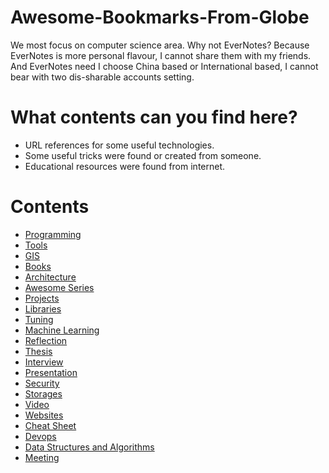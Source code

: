 # Awesome-Bookmarks-From-Globe 
We most focus on computer science area.
Why not EverNotes? Because EverNotes is more personal flavour, I cannot share them with my friends. And EverNotes need I choose China based or International based, I cannot bear with two dis-sharable accounts setting. 

# What contents can you find here?
* URL references for some useful technologies.
* Some useful tricks were found or created from someone.
* Educational resources were found from internet.



# Contents

- [Programming](https://github.com/hqxsn/Awesome-Bookmarks-From-Globe/tree/master/Programming)
- [Tools](https://github.com/hqxsn/Awesome-Bookmarks-From-Globe/tree/master/Tools)
- [GIS](https://github.com/hqxsn/Awesome-Bookmarks-From-Globe/tree/master/Gis)
- [Books](https://github.com/hqxsn/Awesome-Bookmarks-From-Globe/tree/master/Books)
- [Architecture](https://github.com/hqxsn/Awesome-Bookmarks-From-Globe/tree/master/Architecture)
- [Awesome Series](https://github.com/hqxsn/Awesome-Bookmarks-From-Globe/tree/master/Awesome_Series)
- [Projects](https://github.com/hqxsn/Awesome-Bookmarks-From-Globe/tree/master/Projects)
- [Libraries](https://github.com/hqxsn/Awesome-Bookmarks-From-Globe/tree/master/Libraries)
- [Tuning](https://github.com/hqxsn/Awesome-Bookmarks-From-Globe/tree/master/Tuning)
- [Machine Learning](https://github.com/hqxsn/Awesome-Bookmarks-From-Globe/blob/master/Machine_Learning)
- [Reflection](https://github.com/hqxsn/Awesome-Bookmarks-From-Globe/blob/master/Relection)
- [Thesis](https://github.com/hqxsn/Awesome-Bookmarks-From-Globe/blob/master/Thesis)
- [Interview](https://github.com/hqxsn/Awesome-Bookmarks-From-Globe/blob/master/Interview)
- [Presentation](https://github.com/hqxsn/Awesome-Bookmarks-From-Globe/blob/master/Presentation)
- [Security](https://github.com/hqxsn/Awesome-Bookmarks-From-Globe/blob/master/Security)
- [Storages](https://github.com/hqxsn/Awesome-Bookmarks-From-Globe/blob/master/Storages)
- [Video](https://github.com/hqxsn/Awesome-Bookmarks-From-Globe/blob/master/Video)
- [Websites](https://github.com/hqxsn/Awesome-Bookmarks-From-Globe/blob/master/Websites)
- [Cheat Sheet](https://github.com/hqxsn/Awesome-Bookmarks-From-Globe/blob/master/Cheat_Sheet)
- [Devops](https://github.com/hqxsn/Awesome-Bookmarks-From-Globe/blob/master/DevOps)
- [Data Structures and Algorithms](https://github.com/hqxsn/Awesome-Bookmarks-From-Globe/blob/master/Dsts_and_algorithms)
- [Meeting](https://github.com/hqxsn/Awesome-Bookmarks-From-Globe/blob/master/Meeting)

